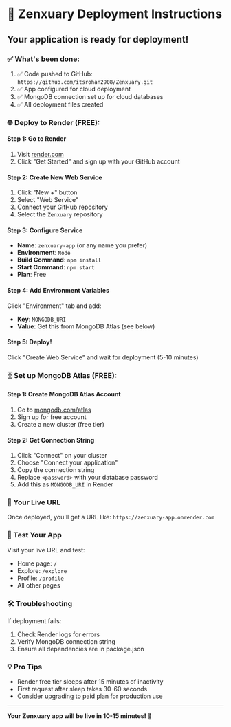 # 🚀 Zenxuary Deployment Instructions

## Your application is ready for deployment!

### ✅ What's been done:
1. ✅ Code pushed to GitHub: `https://github.com/itsrohan2908/Zenxuary.git`
2. ✅ App configured for cloud deployment
3. ✅ MongoDB connection set up for cloud databases
4. ✅ All deployment files created

### 🌐 Deploy to Render (FREE):

#### Step 1: Go to Render
1. Visit [render.com](https://render.com)
2. Click "Get Started" and sign up with your GitHub account

#### Step 2: Create New Web Service
1. Click "New +" button
2. Select "Web Service"
3. Connect your GitHub repository
4. Select the `Zenxuary` repository

#### Step 3: Configure Service
- **Name**: `zenxuary-app` (or any name you prefer)
- **Environment**: `Node`
- **Build Command**: `npm install`
- **Start Command**: `npm start`
- **Plan**: Free

#### Step 4: Add Environment Variables
Click "Environment" tab and add:
- **Key**: `MONGODB_URI`
- **Value**: Get this from MongoDB Atlas (see below)

#### Step 5: Deploy!
Click "Create Web Service" and wait for deployment (5-10 minutes)

### 🗄️ Set up MongoDB Atlas (FREE):

#### Step 1: Create MongoDB Atlas Account
1. Go to [mongodb.com/atlas](https://mongodb.com/atlas)
2. Sign up for free account
3. Create a new cluster (free tier)

#### Step 2: Get Connection String
1. Click "Connect" on your cluster
2. Choose "Connect your application"
3. Copy the connection string
4. Replace `<password>` with your database password
5. Add this as `MONGODB_URI` in Render

### 🔗 Your Live URL
Once deployed, you'll get a URL like:
`https://zenxuary-app.onrender.com`

### 📱 Test Your App
Visit your live URL and test:
- Home page: `/`
- Explore: `/explore`
- Profile: `/profile`
- All other pages

### 🛠️ Troubleshooting
If deployment fails:
1. Check Render logs for errors
2. Verify MongoDB connection string
3. Ensure all dependencies are in package.json

### 💡 Pro Tips
- Render free tier sleeps after 15 minutes of inactivity
- First request after sleep takes 30-60 seconds
- Consider upgrading to paid plan for production use

---
**Your Zenxuary app will be live in 10-15 minutes!** 🎉 